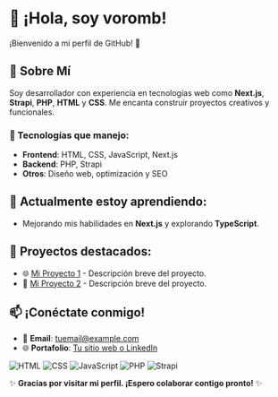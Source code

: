 # 👋 ¡Hola, soy voromb! 
¡Bienvenido a mi perfil de GitHub! 🚀

## 🌟 Sobre Mí
Soy desarrollador con experiencia en tecnologías web como **Next.js**, **Strapi**, **PHP**, **HTML** y **CSS**. Me encanta construir proyectos creativos y funcionales.

### 🚀 Tecnologías que manejo:
- **Frontend**: HTML, CSS, JavaScript, Next.js
- **Backend**: PHP, Strapi
- **Otros**: Diseño web, optimización y SEO

## 🌱 Actualmente estoy aprendiendo:
- Mejorando mis habilidades en **Next.js** y explorando **TypeScript**.

## 🔭 Proyectos destacados:
- 🌐 [Mi Proyecto 1](#) - Descripción breve del proyecto.
- 📱 [Mi Proyecto 2](#) - Descripción breve del proyecto.

## 📫 ¡Conéctate conmigo!
- 📧 **Email**: [tuemail@example.com](mailto:tuemail@example.com)
- 🌐 **Portafolio**: [Tu sitio web o LinkedIn](#)

![HTML](https://img.shields.io/badge/Code-HTML-orange)
![CSS](https://img.shields.io/badge/Style-CSS-blue)
![JavaScript](https://img.shields.io/badge/Language-JavaScript-yellow)
![PHP](https://img.shields.io/badge/Backend-PHP-purple)
![Strapi](https://img.shields.io/badge/Framework-Strapi-green)

✨ **Gracias por visitar mi perfil. ¡Espero colaborar contigo pronto!** ✨
